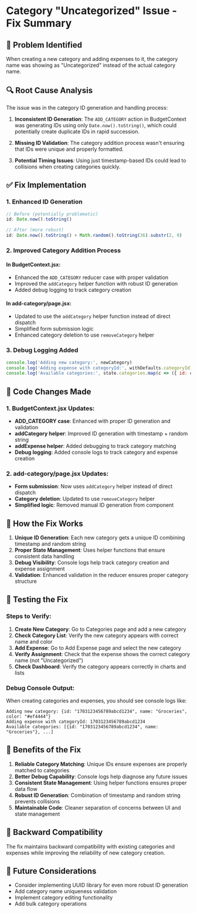 # Category "Uncategorized" Issue - Fix Summary

## 🐛 **Problem Identified**

When creating a new category and adding expenses to it, the category name was showing as "Uncategorized" instead of the actual category name.

## 🔍 **Root Cause Analysis**

The issue was in the category ID generation and handling process:

1. **Inconsistent ID Generation**: The `ADD_CATEGORY` action in BudgetContext was generating IDs using only `Date.now().toString()`, which could potentially create duplicate IDs in rapid succession.

2. **Missing ID Validation**: The category addition process wasn't ensuring that IDs were unique and properly formatted.

3. **Potential Timing Issues**: Using just timestamp-based IDs could lead to collisions when creating categories quickly.

## ✅ **Fix Implementation**

### **1. Enhanced ID Generation**
```javascript
// Before (potentially problematic)
id: Date.now().toString()

// After (more robust)
id: Date.now().toString() + Math.random().toString(36).substr(2, 9)
```

### **2. Improved Category Addition Process**

#### **In BudgetContext.jsx:**
- Enhanced the `ADD_CATEGORY` reducer case with proper validation
- Improved the `addCategory` helper function with robust ID generation
- Added debug logging to track category creation

#### **In add-category/page.jsx:**
- Updated to use the `addCategory` helper function instead of direct dispatch
- Simplified form submission logic
- Enhanced category deletion to use `removeCategory` helper

### **3. Debug Logging Added**
```javascript
console.log('Adding new category:', newCategory)
console.log('Adding expense with categoryId:', withDefaults.categoryId)
console.log('Available categories:', state.categories.map(c => ({ id: c.id, name: c.name })))
```

## 🔧 **Code Changes Made**

### **1. BudgetContext.jsx Updates:**
- **ADD_CATEGORY case**: Enhanced with proper ID generation and validation
- **addCategory helper**: Improved ID generation with timestamp + random string
- **addExpense helper**: Added debugging to track category matching
- **Debug logging**: Added console logs to track category and expense creation

### **2. add-category/page.jsx Updates:**
- **Form submission**: Now uses `addCategory` helper instead of direct dispatch
- **Category deletion**: Updated to use `removeCategory` helper
- **Simplified logic**: Removed manual ID generation from component

## 🎯 **How the Fix Works**

1. **Unique ID Generation**: Each new category gets a unique ID combining timestamp and random string
2. **Proper State Management**: Uses helper functions that ensure consistent data handling
3. **Debug Visibility**: Console logs help track category creation and expense assignment
4. **Validation**: Enhanced validation in the reducer ensures proper category structure

## 🧪 **Testing the Fix**

### **Steps to Verify:**
1. **Create New Category**: Go to Categories page and add a new category
2. **Check Category List**: Verify the new category appears with correct name and color
3. **Add Expense**: Go to Add Expense page and select the new category
4. **Verify Assignment**: Check that the expense shows the correct category name (not "Uncategorized")
5. **Check Dashboard**: Verify the category appears correctly in charts and lists

### **Debug Console Output:**
When creating categories and expenses, you should see console logs like:
```
Adding new category: {id: "1703123456789abcd1234", name: "Groceries", color: "#ef4444"}
Adding expense with categoryId: 1703123456789abcd1234
Available categories: [{id: "1703123456789abcd1234", name: "Groceries"}, ...]
```

## 🚀 **Benefits of the Fix**

1. **Reliable Category Matching**: Unique IDs ensure expenses are properly matched to categories
2. **Better Debug Capability**: Console logs help diagnose any future issues
3. **Consistent State Management**: Using helper functions ensures proper data flow
4. **Robust ID Generation**: Combination of timestamp and random string prevents collisions
5. **Maintainable Code**: Cleaner separation of concerns between UI and state management

## 🔄 **Backward Compatibility**

The fix maintains backward compatibility with existing categories and expenses while improving the reliability of new category creation.

## 📝 **Future Considerations**

- Consider implementing UUID library for even more robust ID generation
- Add category name uniqueness validation
- Implement category editing functionality
- Add bulk category operations